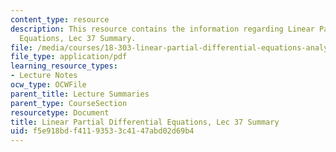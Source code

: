 ```yaml
---
content_type: resource
description: This resource contains the information regarding Linear Partial Differential
  Equations, Lec 37 Summary.
file: /media/courses/18-303-linear-partial-differential-equations-analysis-and-numerics-fall-2014/f5e918bdf41193533c4147abd02d69b4_MIT18_303F14_Lecture37.pdf
file_type: application/pdf
learning_resource_types:
- Lecture Notes
ocw_type: OCWFile
parent_title: Lecture Summaries
parent_type: CourseSection
resourcetype: Document
title: Linear Partial Differential Equations, Lec 37 Summary
uid: f5e918bd-f411-9353-3c41-47abd02d69b4
---
```

